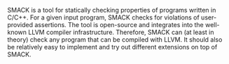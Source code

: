
SMACK is a tool for statically checking properties of programs written in
C/C++. For a given input program, SMACK checks for violations of user-provided
assertions. The tool is open-source and integrates into the well-known LLVM
compiler infrastructure. Therefore, SMACK can (at least in theory) check any
program that can be compiled with LLVM. It should also be relatively easy to
implement and try out different extensions on top of SMACK.

